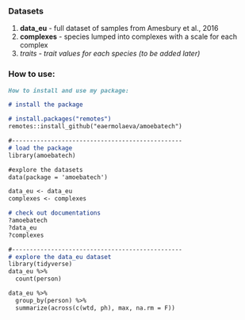 ### Datasets

1. **data_eu** - full dataset of samples from Amesbury et al., 2016
2. **complexes** - species lumped into complexes with a scale for each complex
3. *traits - trait values for each species (to be added later)*

### How to use:

```markdown
How to install and use my package:

# install the package

# install.packages("remotes")
remotes::install_github("eaermolaeva/amoebatech")

#------------------------------------------------
# load the package
library(amoebatech)

#explore the datasets
data(package = 'amoebatech')

data_eu <- data_eu
complexes <- complexes

# check out documentations
?amoebatech
?data_eu
?complexes

#------------------------------------------------
# explore the data_eu dataset
library(tidyverse)
data_eu %>%
  count(person)

data_eu %>%
  group_by(person) %>%
  summarize(across(c(wtd, ph), max, na.rm = F))


```

